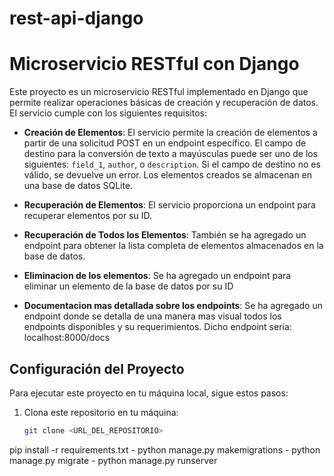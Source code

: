 # rest-api-django

# Microservicio RESTful con Django

Este proyecto es un microservicio RESTful implementado en Django que permite realizar operaciones básicas de creación y recuperación de datos. El servicio cumple con los siguientes requisitos:

- **Creación de Elementos**: El servicio permite la creación de elementos a partir de una solicitud POST en un endpoint específico. El campo de destino para la conversión de texto a mayúsculas puede ser uno de los siguientes: `field_1`, `author`, o `description`. Si el campo de destino no es válido, se devuelve un error. Los elementos creados se almacenan en una base de datos SQLite.

- **Recuperación de Elementos**: El servicio proporciona un endpoint para recuperar elementos por su ID.

- **Recuperación de Todos los Elementos**: También se ha agregado un endpoint para obtener la lista completa de elementos almacenados en la base de datos.

- **Eliminacion de los elementos**: Se ha agregado un endpoint para eliminar un elemento de la base de datos por su ID

- **Documentacion mas detallada sobre los endpoints**: Se ha agregado un endpoint donde se detalla de una manera mas visual todos los endpoints disponibles y su requerimientos. Dicho endpoint seria: localhost:8000/docs

## Configuración del Proyecto

Para ejecutar este proyecto en tu máquina local, sigue estos pasos:

1. Clona este repositorio en tu máquina:

   ```bash
   git clone <URL_DEL_REPOSITORIO>

pip install -r requirements.txt -
python manage.py makemigrations -
python manage.py migrate -
python manage.py runserver
